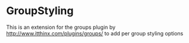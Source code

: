 GroupStyling
============

This is an extension for the groups plugin by http://www.itthinx.com/plugins/groups/ to add per group styling options
